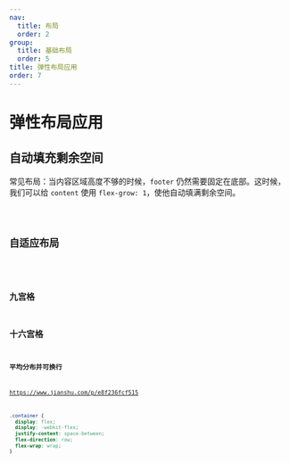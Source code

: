 ```yaml
---
nav:
  title: 布局
  order: 2
group:
  title: 基础布局
  order: 5
title: 弹性布局应用
order: 7
---
```


# 弹性布局应用

## 自动填充剩余空间

常见布局：当内容区域高度不够的时候，`footer` 仍然需要固定在底部。这时候，我们可以给 `content` 使用 `flex-grow: 1`，使他自动填满剩余空间。

<code src="../../demo/layout/flex-practise/auto-fill/index.tsx" />

## 自适应布局

<code src="../../demo/layout/flex-practise/responsive-layout/index.tsx" />

## 九宫格

## 十六宫格

### 平均分布并可换行

https://www.jianshu.com/p/e8f236fcf515

```css
.container {
  display: flex;
  display: -webkit-flex;
  justify-content: space-between;
  flex-direction: row;
  flex-wrap: wrap;
}
```
